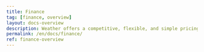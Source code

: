 ```yaml
---
title: Finance
tag: [finance, overview]
layout: docs-overview
description: Weather offers a competitive, flexible, and simple pricing model where you only pay for what you actually use. This document describes our pricing model and other financial related matters. For customers with larger request volume, please contact our business sales@qweather.com
permalink: /en/docs/finance/
ref: finance-overview
---
```

